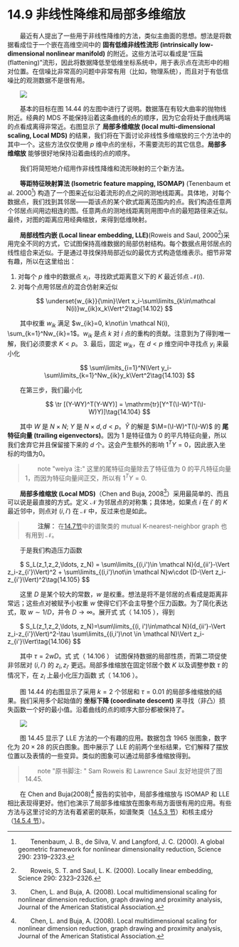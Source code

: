 # 14.9 非线性降维和局部多维缩放

<style>p{text-indent:2em;2}</style>

最近有人提出了一些用于非线性降维的方法，类似主曲面的思想。想法是将数据看成位于一个嵌在高维空间中的 **固有低维非线性流形 (intrinsically low-dimensional nonlinear manifold)** 的附近。这些方法可以看成是“压扁(flattening)”流形，因此将数据降低至低维坐标系统中，用于表示点在流形中的相对位置。在信噪比非常高的问题中非常有用（比如，物理系统），而且对于有低信噪比的观测数据不是很有用。

![](../img/14/fig14.44.png)

基本的目标在图 14.44 的左图中进行了说明。数据落在有较大曲率的抛物线附近。经典的 MDS 不能保持沿着这条曲线的点的顺序，因为它会将处于曲线两端的点看成离得非常近。右图显示了 **局部多维缩放 (local multi-dimensional scaling, Local MDS)** 的结果，我们将在下面讨论非线性多维缩放的三个方法中的其中一个。这些方法仅仅使用 $p$ 维中点的坐标，不需要流形的其它信息。**局部多维缩放** 能够很好地保持沿着曲线的点的顺序。

我们将简短地介绍用作非线性降维和流形映射的三个新方法。

**等距特征映射算法 (Isometric feature mapping, ISOMAP)** (Tenenbaum et al. 2000[^1]) 构造了一个图来近似沿着流形的点之间的测地线距离。具体地，对每个数据点，我们找到其邻居——距该点的某个欧式距离范围内的点。我们构造任意两个邻居点间用边相连的图。任意两点的测地线距离则用图中点的最短路径来近似。最终，对图的距离应用经典缩放，来得到低维映射。

**局部线性内嵌 (Local linear embedding, LLE)**(Roweis and Saul, 2000[^2])采用完全不同的方式，它试图保持高维数据的局部仿射结构。每个数据点用邻居点的线性组合来近似。于是通过寻找保持局部近似的最优方式构造低维表示。细节非常有趣，所以在这里给出：

1. 对每个 $p$ 维中的数据点 $x_i$，寻找欧式距离意义下的 $K$ 最近邻点 $\mathcal N(i)$.
2. 对每个点用邻居点的混合仿射来近似

$$
\underset{w_{ik}}{\min}\Vert x_i-\sum\limits_{k\in\mathcal N(i)}w_{ik}x_k\Vert^2\tag{14.102}
$$

其中权重 $w_{ik}$ 满足 $w_{ik}=0, k\not\in \mathcal N(i), \sum_{k=1}^Nw_{ik}=1$。$w_{ik}$ 是点 $k$ 对 $i$ 点的重构的贡献。注意到为了得到唯一解，我们必须要求 $K < p$。
3. 最后，固定 $w_{ik}$，在 $d < p$ 维空间中寻找点 $y_i$ 来最小化

$$
\sum\limits_{i=1}^N\Vert y_i-\sum\limits_{k=1}^Nw_{ik}y_k\Vert^2\tag{14.103}
$$

在第三步，我们最小化


$$
\tr [(Y-WY)^T(Y-WY)] = \mathrm{tr}[Y^T(\I-W)^T(\I-W)Y)]\tag{14.104}
$$

其中 $W$ 是 $N\times N$; $Y$ 是 $N\times d, d < p$。$\hat Y$ 的解是 $\M=(\I-W)^T(\I-W)$ 的 **尾特征向量 (trailing eigenvectors)**。因为 $1$ 是特征值为 0 的平凡特征向量，所以我们舍弃它并且保留接下来的 $d$ 个。这会产生额外的影响 $1^TY=0$，因此嵌入坐标的均值为0。

> note "weiya 注:"
	这里的尾特征向量除去了特征值为 0 的平凡特征向量 $1$，而因为特征向量间正交，所以有 $1^TY=0$. 

**局部多维缩放 (Local MDS)**（Chen and Buja, 2008[^3]）采用最简单的、而且可以说是最直接的方式。定义 $\mathcal N$ 为邻居点的对称集；具体地，如果点 $i$ 在 $i'$ 的 $K$ 最近邻中，则点对 $(i, i')$ 在 $\mathcal N$ 中，反过来也是如此。

> **注解：**
	在[14.7节](14.7-Independent-Component-Analysis-and-Exploratory-Projection-Pursuit/index.html)中的谱聚类的 mutual K-nearest-neighbor graph 也有用到 $\mathcal N$。

于是我们构造压力函数


$
S_L(z_1,z_2,\ldots, z_N) = \sum\limits_{(i,i')\in \mathcal N}(d_{ii'}-\Vert z_i-z_{i'}\Vert)^2 + \sum\limits_{(i,i')\not\in \mathcal N}w\cdot (D-\Vert z_i-z_{i'}\Vert)^2\tag{14.105}
$$

这里 $D$ 是某个较大的常数，$w$ 是权重。想法是将不是邻居的点看成是距离非常远；这些点对被赋予小权重 $w$ 使得它们不会主导整个压力函数。为了简化表达式，取 $w\sim 1/D$，并令 $D\rightarrow \infty$。展开式 式（ 14.105 ），得到


$
S_L(z_1,z_2,\ldots, z_N)=\sum\limits_{(i, i')\in\mathcal N}(d_{ii'}-\Vert z_i-z_{i'}\Vert)^2-\tau \sum\limits_{(i,i')\not \in \mathcal N}\Vert z_i-z_{i'}\Vert\tag{14.106}
$$

其中 $\tau =2wD$。式 式（ 14.106 ） 试图保持数据的局部性质，而第二项促使非邻居对 $(i, i')$ 的 $z_i,z_{i'}$ 更远。局部多维缩放在固定邻居个数 $K$ 以及调整参数 $\tau$ 的情况下，在 $z_i$ 上最小化压力函数 式（ 14.106 ）。

图 14.44 的右图显示了采用 $k=2$ 个邻居和 $\tau = 0.01$ 的局部多维缩放的结果。我们采用多个起始值的 **坐标下降 (coordinate descent)** 来寻找（非凸）损失函数一个好的最小值。沿着曲线的点的顺序大部分都被保持了。

![](../img/14/fig14.45.png)

图 14.45 显示了 LLE 方法的一个有趣的应用。数据包含 1965 张图象，数字化为 $20\times 28$ 的灰白图象。图中展示了 LLE 的前两个坐标结果，它们解释了摆放位置以及表情的一些变异。类似的图象可以通过局部多维缩放得到。

> note "原书脚注: "
	Sam Roweis 和 Lawrence Saul 友好地提供了图 14.45.

在 Chen and Buja(2008)[^3] 报告的实验中，局部多维缩放与 ISOMAP 和 LLE 相比表现得更好。他们也演示了局部多维缩放在图象布局方面很有用的应用。有些方法与这里讨论的方法有着紧密的联系，如谱聚类（[14.5.3 节](14.5-Principal-Components-Curves-and-Surfaces/index.html)）和核主成分（[14.5.4 节](14.5-Principal-Components-Curves-and-Surfaces/index.html)）。

[^1]: Tenenbaum, J. B., de Silva, V. and Langford, J. C. (2000). A global geometric framework for nonlinear dimensionality reduction, Science 290: 2319–2323.
[^2]: Roweis, S. T. and Saul, L. K. (2000). Locally linear embedding, Science 290: 2323–2326.
[^3]: Chen, L. and Buja, A. (2008). Local multidimensional scaling for nonlinear dimension reduction, graph drawing and proximity analysis, Journal of the American Statistical Association.
